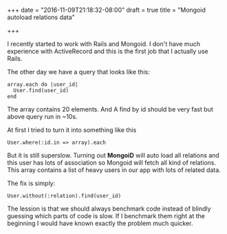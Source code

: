+++
date = "2016-11-09T21:18:32-08:00"
draft = true
title = "Mongoid autoload relations data"

+++

I recently started to work with Rails and Mongoid. I don't have much
experience with ActiveRecord and this is the first job that I actually
use Rails.

The other day we have a query that looks like this:

```
array.each do |user_id|
  User.find(user_id)
end
```

The array contains 20 elements. And A find by id should be very fast but
above query run in ~10s.

At first I tried to turn it into something like this

```
User.where(:id.in => array).each 
```

But it is still superslow. Turning out **MongoiD** will auto load all
relations and this user has lots of association so Mongoid will fetch
all kind of relations. This array contains a list of heavy users in our
app with lots of related data.

The fix is simply:

```
User.without(:relation).find(user_id)
```

The lession is that we should always benchmark code instead of blindly
guessing which parts of code is slow. If I benchmark them right at the
beginning I would have known exactly the problem much quicker.
